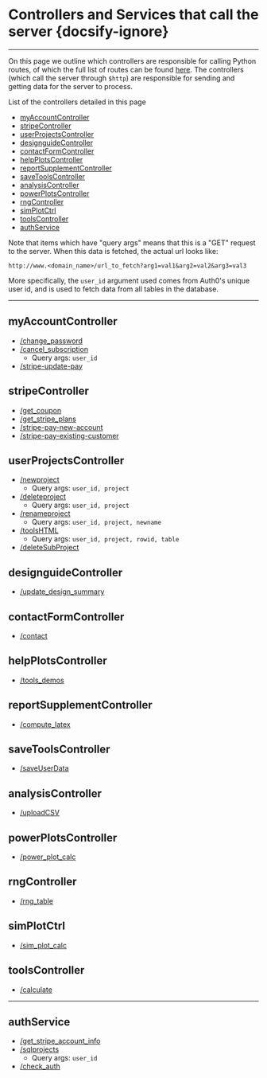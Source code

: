 # Controllers and Services that call the server {docsify-ignore}
_____________

On this page we outline which controllers are responsible for calling Python routes, of which the full list of routes can be found [here](routes.py). The controllers (which call the server through `$http`) are responsible for sending and getting data for the server to process.

List of the controllers detailed in this page

* [myAccountController](controllers_and_services/module_auth#myAccountController)
* [stripeController](controllers_and_services/module_auth#stripeController)
* [userProjectsController](controllers_and_services/module_auth#userProjectsController)
* [designguideController](controllers_and_services/module_designguide#designguideController)
* [contactFormController](controllers_and_services/module_help#contactFormController)
* [helpPlotsController](controllers_and_services/module_help#helpPlotsController)
* [reportSupplementController](controllers_and_services/module_reports#reportSupplementController)
* [saveToolsController](controllers_and_services/module_save#saveToolsController)
* [analysisController](controllers_and_services/module_tools#analysisController)
* [powerPlotsController](controllers_and_services/module_tools#powerPlotsController)
* [rngController](controllers_and_services/module_tools#rngController)
* [simPlotCtrl](controllers_and_services/module_tools#simPlotCtrl)
* [toolsController](controllers_and_services/module_tools#toolsController)
* [authService](controllers_and_services/module_auth#authService)

Note that items which have "query args" means that this is a "GET" request to the server. When this data is fetched, the actual url looks like:
```
http://www.<domain_name>/url_to_fetch?arg1=val1&arg2=val2&arg3=val3
```
More specifically, the `user_id` argument used comes from Auth0's unique user id, and is used to fetch data from all tables in the database.

_____________

## myAccountController
* [/change_password](routes.py#change_password)
* [/cancel_subscription](routes.py#cancel_subscription)
    * Query args: `user_id`
* [/stripe-update-pay](routes.py#stripe-update-pay)

## stripeController
* [/get_coupon](routes.py#get_coupon)
* [/get_stripe_plans](routes.py#get_stripe_plans)
* [/stripe-pay-new-account](routes.py#stripe-pay-new-account)
* [/stripe-pay-existing-customer](routes.py#stripe-pay-existing-customer)

## userProjectsController
* [/newproject](routes.py#newproject)
    * Query args: `user_id, project`
* [/deleteproject](routes.py#deleteproject)
    * Query args: `user_id, project`
* [/renameproject](routes.py#renameproject)
    * Query args: `user_id, project, newname`
* [/toolsHTML](routes.py#toolsHTML)
    * Query args: `user_id, project, rowid, table`
* [/deleteSubProject](routes.py#deleteSubProject)

## designguideController
* [/update_design_summary](routes.py#update_design_summary)

## contactFormController
* [/contact](routes.py#contact)

## helpPlotsController
* [/tools_demos](routes.py#tools_demos)

## reportSupplementController
* [/compute_latex](routes.py#compute_latex)

## saveToolsController
* [/saveUserData](routes.py#saveUserData)

## analysisController
* [/uploadCSV](routes.py#uploadCSV)

## powerPlotsController
* [/power_plot_calc](routes.py#power_plot_calc)

## rngController
* [/rng_table](routes.py#rng_table)

## simPlotCtrl
* [/sim_plot_calc](routes.py#sim_plot_calc)

## toolsController
* [/calculate](routes.py#calculate)

__________________________
## authService
* [/get_stripe_account_info](routes.py#get_stripe_account_info)
* [/sqlprojects](routes.py#sqlprojects)
    * Query args: `user_id`
* [/check_auth](routes.py#check_auth)
